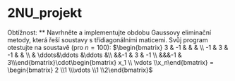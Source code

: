 # 2NU_projekt
Obtížnost: \*\*
Navrhněte a implementujte obdobu Gaussovy eliminační metody, která řeší soustavy s třídiagonálními maticemi. Svůj program otestujte na soustavě (pro $n=100$):
$\begin{bmatrix}    3   & -1  &      &    &  \\    -1  &  3  &  -1  &    &  \\        &  \ddots&\ddots &\ddots &\\    &&-1  &  3  &  -1 \\    &&&-1  &  3\\\end{bmatrix}\cdot\begin{bmatrix} x_1     \\ \vdots  \\x_n\end{bmatrix} = \begin{bmatrix}  2   \\1      \\\vdots \\1      \\2\end{bmatrix}$
